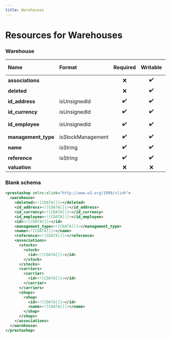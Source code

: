 ```yaml
---
title: Warehouses
---
```


# Resources for Warehouses

### Warehouse

|        Name         |      Format       | Required | Writable | Max size | Not filterable | Description |
| :------------------ | :---------------- | :------: | :------: | -------: | :------------- | :---------- |
| **associations**    |                   | ❌        | ✔️       |          |                |             |
| **deleted**         |                   | ❌        | ✔️       |          |                |             |
| **id_address**      | isUnsignedId      | ✔️       | ✔️       |          |                |             |
| **id_currency**     | isUnsignedId      | ✔️       | ✔️       |          |                | Currency ID |
| **id_employee**     | isUnsignedId      | ✔️       | ✔️       |          |                | Employee ID |
| **management_type** | isStockManagement | ✔️       | ✔️       |          |                |             |
| **name**            | isString          | ✔️       | ✔️       | 45       |                |             |
| **reference**       | isString          | ✔️       | ✔️       | 64       |                |             |
| **valuation**       |                   | ❌        | ❌        |          | true           |             |


### Blank schema

```xml
<prestashop xmlns:xlink="http://www.w3.org/1999/xlink">
  <warehouse>
    <deleted><![CDATA[]]></deleted>
    <id_address><![CDATA[]]></id_address>
    <id_currency><![CDATA[]]></id_currency>
    <id_employee><![CDATA[]]></id_employee>
    <id><![CDATA[]]></id>
    <management_type><![CDATA[]]></management_type>
    <name><![CDATA[]]></name>
    <reference><![CDATA[]]></reference>
    <associations>
      <stocks>
        <stock>
          <id><![CDATA[]]></id>
        </stock>
      </stocks>
      <carriers>
        <carrier>
          <id><![CDATA[]]></id>
        </carrier>
      </carriers>
      <shops>
        <shop>
          <id><![CDATA[]]></id>
          <name><![CDATA[]]></name>
        </shop>
      </shops>
    </associations>
  </warehouse>
</prestashop>
```

